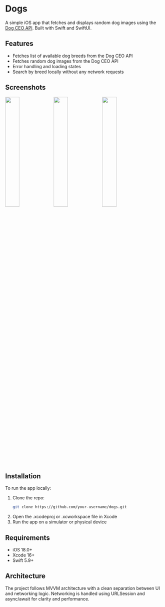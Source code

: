 # Dogs

A simple iOS app that fetches and displays random dog images using the [Dog CEO API](https://dog.ceo/dog-api/). Built with Swift and SwiftUI.

## Features

- Fetches list of available dog breeds from the Dog CEO API
- Fetches random dog images from the Dog CEO API
- Error handling and loading states
- Search by breed locally without any network requests

## Screenshots

<p float="left">
  <img src="https://github.com/user-attachments/assets/8ac98f33-16bd-4fc7-adba-53035006c8f4" width="30%" />
  <img src="https://github.com/user-attachments/assets/c420ed37-146c-45be-8551-b414164d9911" width="30%" />
  <img src="https://github.com/user-attachments/assets/403dadef-ce7f-4730-8038-d44dbc5160c6" width="30%" />
</p>

## Installation

To run the app locally:

1. Clone the repo:
   ```bash
   git clone https://github.com/your-username/dogs.git

2. Open the .xcodeproj or .xcworkspace file in Xcode
3. Run the app on a simulator or physical device

## Requirements

- iOS 18.0+ 
- Xcode 16+
- Swift 5.9+

## Architecture

The project follows MVVM architecture with a clean separation between UI and networking logic. Networking is handled using URLSession and async/await for clarity and performance.





